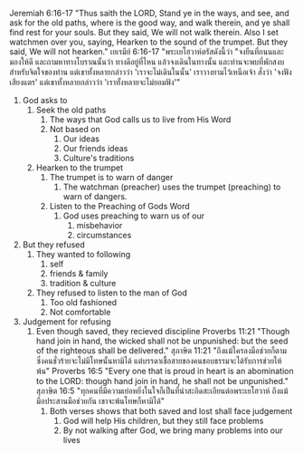 Jeremiah 6:16-17 "Thus saith the LORD, Stand ye in the ways, and see, and ask for the old paths, where is the good way, and walk therein, and ye shall find rest for your souls. But they said, We will not walk therein. Also I set watchmen over you, saying, Hearken to the sound of the trumpet. But they said, We will not hearken."
เยเรมีย์ 6:16-17 "พระเยโฮวาห์ตรัสดังนี้ว่า "จงยืนที่ถนนและมองให้ดี และถามหาทางโบราณนั้นว่า ทางดีอยู่ที่ไหน แล้วจงเดินในทางนั้น และท่านจะพบที่พักสงบสำหรับจิตใจของท่าน แต่เขาทั้งหลายกล่าวว่า 'เราจะไม่เดินในนั้น' เราวางยามไว้เหนือเจ้า สั่งว่า 'จงฟังเสียงแตร' แต่เขาทั้งหลายกล่าวว่า 'เราทั้งหลายจะไม่ยอมฟัง'"

1. God asks to 
   1. Seek the old paths
      1. The ways that God calls us to live from His Word
      2. Not based on
         1. Our ideas
         2. Our friends ideas
         3. Culture's traditions
   2. Hearken to the trumpet
      1. The trumpet is to warn of danger
         1. The watchman (preacher) uses the trumpet (preaching) to warn of dangers.
      2. Listen to the Preaching of Gods Word
         1. God uses preaching to warn us of our 
            1. misbehavior
            2. circumstances
2. But they refused
   1. They wanted to following
      1. self
      2. friends & family
      3. tradition & culture
   2. They refused to listen to the man of God
      1. Too old fashioned
      2. Not comfortable
3. Judgement for refusing
   1. Even though saved, they recieved discipline
      Proverbs 11:21 "Though hand join in hand, the wicked shall not be unpunished: but the seed of the righteous shall be delivered."
      สุภาษิต 11:21 "ถึงแม้ใครลงมือช่วยก็ตาม ซึ่งคนชั่วร้ายจะไม่มีโทษนั้นหามิได้ แต่บรรดาเชื้อสายของคนชอบธรรมจะได้รับการช่วยให้พ้น"
      Proverbs 16:5 "Every one that is proud in heart is an abomination to the LORD: though hand join in hand, he shall not be unpunished."
      สุภาษิต 16:5 "ทุกคนที่มีความเย่อหยิ่งในใจก็เป็นที่น่าสะอิดสะเอียนต่อพระเยโฮวาห์ ถึงแม้มือประสานมือช่วยกัน เขาจะพ้นโทษก็หามิได้"
      1. Both verses shows that both saved and lost shall face judgement
         1. God will help His children, but they still face problems
         2. By not walking after God, we bring many problems into our lives
